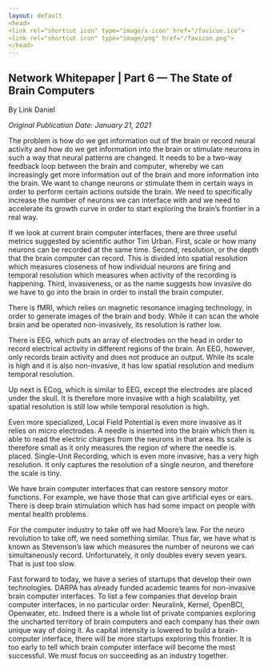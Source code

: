 ```yaml
---
layout: default
<head>
<link rel="shortcut icon" type="image/x-icon" href="/favicon.ico">
<link rel="shortcut icon" type="image/png" href="/favicon.png">
</head>
---
```


<h2>Network Whitepaper | Part 6 — The State of Brain Computers</h2>

By Link Daniel

<i>Original Publication Date: January 21, 2021</i>

The problem is how do we get information out of the brain or record neural activity and how do we get information into the brain or stimulate neurons in such a way that neural patterns are changed. It needs to be a two-way feedback loop between the brain and computer, whereby we can increasingly get more information out of the brain and more information into the brain. We want to change neurons or stimulate them in certain ways in order to perform certain actions outside the brain. We need to specifically increase the number of neurons we can interface with and we need to accelerate its growth curve in order to start exploring the brain’s frontier in a real way.

If we look at current brain computer interfaces, there are three useful metrics suggested by scientific author Tim Urban. First, scale or how many neurons can be recorded at the same time. Second, resolution, or the depth that the brain computer can record. This is divided into spatial resolution which measures closeness of how individual neurons are firing and temporal resolution which measures when activity of the recording is happening. Third, invasiveness, or as the name suggests how invasive do we have to go into the brain in order to install the brain computer.

There is fMRI, which relies on magnetic resonance imaging technology, in order to generate images of the brain and body. While it can scan the whole brain and be operated non-invasively, its resolution is rather low.

There is EEG, which puts an array of electrodes on the head in order to record electrical activity in different regions of the brain. An EEG, however, only records brain activity and does not produce an output. While its scale is high and it is also non-invasive, it has low spatial resolution and medium temporal resolution.

Up next is ECog, which is similar to EEG, except the electrodes are placed under the skull. It is therefore more invasive with a high scalability, yet spatial resolution is still low while temporal resolution is high.

Even more specialized, Local Field Potential is even more invasive as it relies on micro electrodes. A needle is inserted into the brain which then is able to read the electric charges from the neurons in that area. Its scale is therefore small as it only measures the region of where the needle is placed. Single-Unit Recording, which is even more invasive, has a very high resolution. It only captures the resolution of a single neuron, and therefore the scale is tiny.

We have brain computer interfaces that can restore sensory motor functions. For example, we have those that can give artificial eyes or ears. There is deep brain stimulation which has had some impact on people with mental health problems.

For the computer industry to take off we had Moore’s law. For the neuro revolution to take off, we need something similar. Thus far, we have what is known as Stevenson’s law which measures the number of neurons we can simultaneously record. Unfortunately, it only doubles every seven years. That is just too slow.

Fast forward to today, we have a series of startups that develop their own technologies. DARPA has already funded academic teams for non-invasive brain computer interfaces. To list a few companies that develop brain computer interfaces, in no particular order: Neuralink, Kernel, OpenBCI, Openwater, etc. Indeed there is a whole list of private companies exploring the uncharted territory of brain computers and each company has their own unique way of doing it. As capital intensity is lowered to build a brain-computer interface, there will be more startups exploring this frontier. It is too early to tell which brain computer interface will become the most successful. We must focus on succeeding as an industry together.
